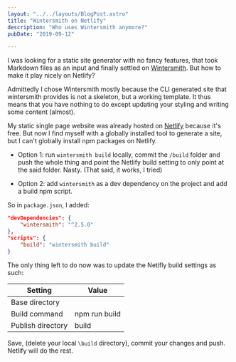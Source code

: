 ```yaml
---
layout: "../../layouts/BlogPost.astro"
title: "Wintersmith on Netlify"
description: "Who uses Wintersmith anymore?"
pubDate: "2019-09-12"

---
```


I was looking for a static site generator with no fancy features, that took Markdown files as an input and finally settled on [Wintersmith][wintersmith].
But how to make it play nicely on Netlify?

Admittedly I chose Wintersmith mostly because the CLI generated site that wintersmith provides is not a skeleton, but a working template. It thus means that you have nothing to do except updating your styling and writing some content (almost).

My static single page website was already hosted on [Netlify][netlify] because it's free.
But now I find myself with a globally installed tool to generate a site, but I can't globally install npm packages on Netlify.

- Option 1: run `wintersmith build` locally, commit the `/build` folder and push the whole thing and point the Netlify build setting to only point at the said folder. Nasty. (That said, it works, I tried)

- Option 2: add `wintersmith` as a dev dependency on the project and add a build npm script.

So in `package.json`, I added:

```json
"devDependencies": {
    "wintersmith": "^2.5.0"
},
"scripts": {
    "build": "wintersmith build"
}
```

The only thing left to do now was to update the Netifly build settings as such:

| Setting           | Value         |
| ----------------- | ------------- |
| Base directory    |               |
| Build command     | npm run build |
| Publish directory | build         |

Save, (delete your local `\build` directory), commit your changes and push. Netlify will do the rest.

[netlify]: https://www.netlify.com/
[wintersmith]: https://github.com/jnordberg/wintersmith
